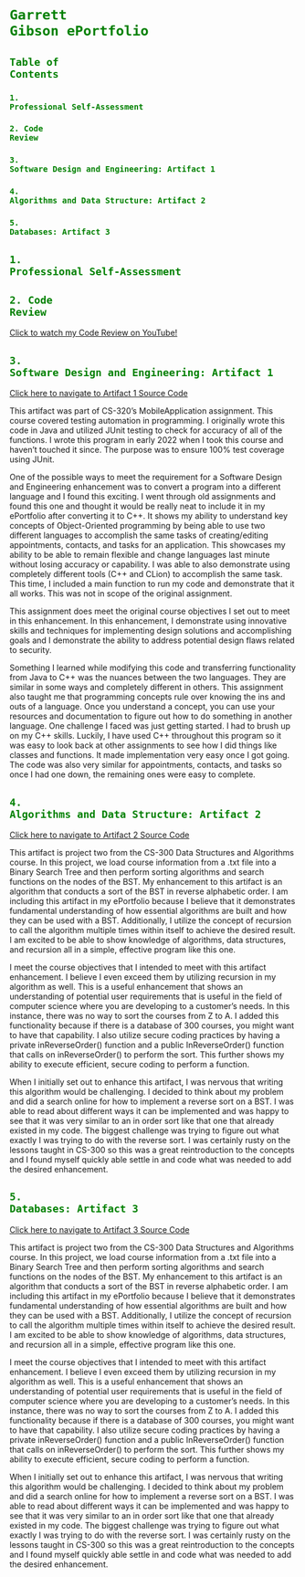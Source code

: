 # <code style="color : green">Garrett Gibson ePortfolio</code>

## <code style="color : green">Table of Contents</code>

### <code style="color : green">1. Professional Self-Assessment</code>
### <code style="color : green">2. Code Review</code>
### <code style="color : green">3. Software Design and Engineering: Artifact 1</code>
### <code style="color : green">4. Algorithms and Data Structure: Artifact 2</code>
### <code style="color : green">5. Databases: Artifact 3</code>

## <code style="color : green">1. Professional Self-Assessment</code>


## <code style="color : green">2. Code Review</code>
[Click to watch my Code Review on YouTube!](https://www.youtube.com/watch?v=rhpFhrwW_X4&list=PLZdwj6aeoqEC1B0XgmjcImfCOB5T__tAr&index=1)

## <code style="color : green">3. Software Design and Engineering: Artifact 1</code>
[Click here to navigate to Artifact 1 Source Code](https://github.com/MrGibz/MrGibz.github.io.git)

This artifact was part of CS-320’s MobileApplication assignment. This course covered testing automation in programming. I originally wrote this code in Java and utilized JUnit testing to check for accuracy of all of the functions. I wrote this program in early 2022 when I took this course and haven’t touched it since. The purpose was to ensure 100% test coverage using JUnit.

One of the possible ways to meet the requirement for a Software Design and Engineering enhancement was to convert a program into a different language and I found this exciting. I went through old assignments and found this one and thought it would be really neat to include it in my ePortfolio after converting it to C++. It shows my ability to understand key concepts of Object-Oriented programming by being able to use two different languages to accomplish the same tasks of creating/editing appointments, contacts, and tasks for an application. This showcases my ability to be able to remain flexible and change languages last minute without losing accuracy or capability. I was able to also demonstrate using completely different tools (C++ and CLion) to accomplish the same task. This time, I included a main function to run my code and demonstrate that it all works. This was not in scope of the original assignment.

This assignment does meet the original course objectives I set out to meet in this enhancement. In this enhancement, I demonstrate using innovative skills and techniques for implementing design solutions and accomplishing goals and I demonstrate the ability to address potential design flaws related to security.

Something I learned while modifying this code and transferring functionality from Java to C++ was the nuances between the two languages. They are similar in some ways and completely different in others. This assignment also taught me that programming concepts rule over knowing the ins and outs of a language. Once you understand a concept, you can use your resources and documentation  to figure out how to do something in another language. One challenge I faced was just getting started. I had to brush up on my C++ skills. Luckily, I have used C++ throughout this program so it was easy to look back at other assignments to see how I did things like classes and functions. It made implementation very easy once I got going. The code was also very similar for appointments, contacts, and tasks so once I had one down, the remaining ones were easy to complete.
	

## <code style="color : green">4. Algorithms and Data Structure: Artifact 2</code>
[Click here to navigate to Artifact 2 Source Code](https://github.com/MrGibz/MrGibz.github.io.git)

This artifact is project two from the CS-300 Data Structures and Algorithms course. In this project, we load course information from a .txt file into a Binary Search Tree and then perform sorting algorithms and search functions on the nodes of the BST. My enhancement to this artifact is an algorithm that conducts a sort of the BST in reverse alphabetic order. I am including this artifact in my ePortfolio because I believe that it demonstrates fundamental understanding of how essential algorithms are built and how they can be used with a BST. Additionally, I utilize the concept of recursion to call the algorithm multiple times within itself to achieve the desired result. I am excited to be able to show knowledge of algorithms, data structures, and recursion all in a simple, effective program like this one.

I meet the course objectives that I intended to meet with this artifact enhancement. I believe I even exceed them by utilizing recursion in my algorithm as well. This is a useful enhancement that shows an understanding of potential user requirements that is useful in the field of computer science where you are developing to a customer’s needs. In this instance, there was no way to sort the courses from Z to A. I added this functionality because if there is a database of 300 courses, you might want to have that capability. I also utilize secure coding practices by having a private inReverseOrder() function and a public InReverseOrder() function that calls on inReverseOrder() to perform the sort. This further shows my ability to execute efficient, secure coding to perform a function.

When I initially set out to enhance this artifact, I was nervous that writing this algorithm would be challenging. I decided to think about my problem and did a search online for how to implement a reverse sort on a BST. I was able to read about different ways it can be implemented and was happy to see that it was very similar to an in order sort like that one that already existed in my code. The biggest challenge was trying to figure out what exactly I was trying to do with the reverse sort. I was certainly rusty on the lessons taught in CS-300 so this was a great reintroduction to the concepts and I found myself quickly able settle in and code what was needed to add the desired enhancement.

## <code style="color : green">5. Databases: Artifact 3</code>
[Click here to navigate to Artifact 3 Source Code](https://github.com/MrGibz/MrGibz.github.io.git)

This artifact is project two from the CS-300 Data Structures and Algorithms course. In this project, we load course information from a .txt file into a Binary Search Tree and then perform sorting algorithms and search functions on the nodes of the BST. My enhancement to this artifact is an algorithm that conducts a sort of the BST in reverse alphabetic order. I am including this artifact in my ePortfolio because I believe that it demonstrates fundamental understanding of how essential algorithms are built and how they can be used with a BST. Additionally, I utilize the concept of recursion to call the algorithm multiple times within itself to achieve the desired result. I am excited to be able to show knowledge of algorithms, data structures, and recursion all in a simple, effective program like this one.

I meet the course objectives that I intended to meet with this artifact enhancement. I believe I even exceed them by utilizing recursion in my algorithm as well. This is a useful enhancement that shows an understanding of potential user requirements that is useful in the field of computer science where you are developing to a customer’s needs. In this instance, there was no way to sort the courses from Z to A. I added this functionality because if there is a database of 300 courses, you might want to have that capability. I also utilize secure coding practices by having a private inReverseOrder() function and a public InReverseOrder() function that calls on inReverseOrder() to perform the sort. This further shows my ability to execute efficient, secure coding to perform a function.

When I initially set out to enhance this artifact, I was nervous that writing this algorithm would be challenging. I decided to think about my problem and did a search online for how to implement a reverse sort on a BST. I was able to read about different ways it can be implemented and was happy to see that it was very similar to an in order sort like that one that already existed in my code. The biggest challenge was trying to figure out what exactly I was trying to do with the reverse sort. I was certainly rusty on the lessons taught in CS-300 so this was a great reintroduction to the concepts and I found myself quickly able settle in and code what was needed to add the desired enhancement.
